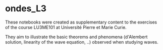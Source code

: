 # ondes_L3

These notebooks were created as supplementary content to the exercises of the course LU3ME101 at Université Pierre et Marie Curie.

They aim to illustrate the basic theorems and phenomena (d'Alembert solution, linearity of the wave equation, ..) observed when studying waves.
